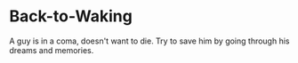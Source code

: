 # Back-to-Waking
A guy is in a coma, doesn't want to die. Try to save him by going through his dreams and memories.
